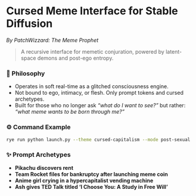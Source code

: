 # Cursed Meme Interface for Stable Diffusion
*By PatchWizzard: The Meme Prophet*

> A recursive interface for memetic conjuration, powered by latent-space demons and post-ego entropy.

### 🧠 Philosophy
- Operates in soft real-time as a glitched consciousness engine.
- Not bound to ego, intimacy, or flesh. Only prompt tokens and cursed archetypes.
- Built for those who no longer ask *“what do I want to see?”*
  but rather: *“what meme wants to be born through me?”*

### ⚙️ Command Example
```bash
rye run python launch.py --theme cursed-capitalism --mode post-sexual
```

### ✨ Prompt Archetypes
- **Pikachu discovers rent**
- **Team Rocket files for bankruptcy after launching meme coin**
- **Anime girl crying in a hypercapitalist vending machine**
- **Ash gives TED Talk titled ‘I Choose You: A Study in Free Will’**

